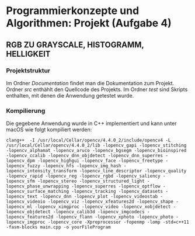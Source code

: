 # Programmierkonzepte und Algorithmen: Projekt (Aufgabe 4)

## RGB ZU GRAYSCALE, HISTOGRAMM, HELLIGKEIT

### Projektstruktur

Im Ordner *Documentation* findet man die Dokumentation zum Projekt. Ordner *src* enthählt den Quellcode des Projekts. Im Ordner *test* sind Skripts enthalten, mit denen die Anwendung getestet wurde.

### Kompilierung 

Die gegebene Anwendung wurde in C++ implementiert und kann unter macOS wie folgt kompiliert werden:

`clang++  -I /usr/local/Cellar/opencv/4.4.0_2/include/opencv4 -L /usr/local/Cellar/opencv/4.4.0_2/lib -lopencv_gapi -lopencv_stitching -lopencv_alphamat -lopencv_aruco -lopencv_bgsegm -lopencv_bioinspired -lopencv_ccalib -lopencv_dnn_objdetect -lopencv_dnn_superres -lopencv_dpm -lopencv_highgui -lopencv_face -lopencv_freetype -lopencv_fuzzy -lopencv_hfs -lopencv_img_hash -lopencv_intensity_transform -lopencv_line_descriptor -lopencv_quality -lopencv_rapid -lopencv_reg -lopencv_rgbd -lopencv_saliency -lopencv_sfm -lopencv_stereo -lopencv_structured_light -lopencv_phase_unwrapping -lopencv_superres -lopencv_optflow -lopencv_surface_matching -lopencv_tracking -lopencv_datasets -lopencv_text -lopencv_dnn -lopencv_plot -lopencv_videostab -lopencv_videoio -lopencv_viz -lopencv_xfeatures2d -lopencv_shape -lopencv_ml -lopencv_ximgproc -lopencv_video -lopencv_xobjdetect -lopencv_objdetect -lopencv_calib3d -lopencv_imgcodecs -lopencv_features2d -lopencv_flann -lopencv_xphoto -lopencv_photo -lopencv_imgproc -lopencv_core -Xpreprocessor -fopenmp -lomp -std=c++11 -fasm-blocks main.cpp -o yourFileProgram`
